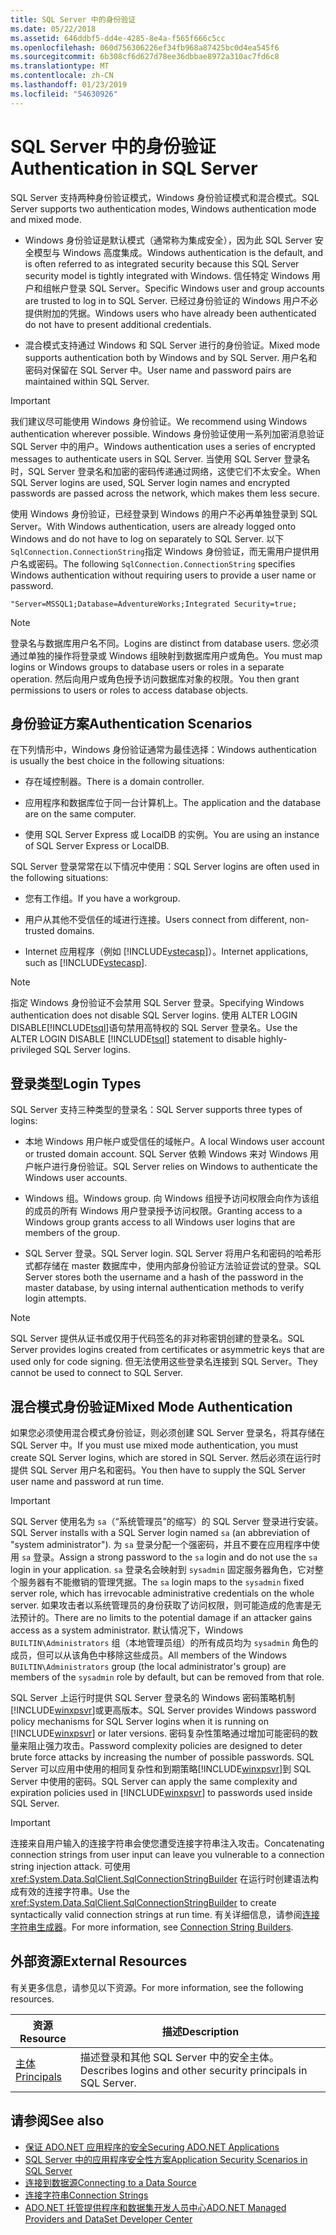 ```yaml
---
title: SQL Server 中的身份验证
ms.date: 05/22/2018
ms.assetid: 646ddbf5-dd4e-4285-8e4a-f565f666c5cc
ms.openlocfilehash: 060d756306226ef34fb968a87425bc0d4ea545f6
ms.sourcegitcommit: 6b308cf6d627d78ee36dbbae8972a310ac7fd6c8
ms.translationtype: MT
ms.contentlocale: zh-CN
ms.lasthandoff: 01/23/2019
ms.locfileid: "54630926"
---
```

# <a name="authentication-in-sql-server"></a><span data-ttu-id="5e7f0-102">SQL Server 中的身份验证</span><span class="sxs-lookup"><span data-stu-id="5e7f0-102">Authentication in SQL Server</span></span>
<span data-ttu-id="5e7f0-103">SQL Server 支持两种身份验证模式，Windows 身份验证模式和混合模式。</span><span class="sxs-lookup"><span data-stu-id="5e7f0-103">SQL Server supports two authentication modes, Windows authentication mode and mixed mode.</span></span>  
  
-   <span data-ttu-id="5e7f0-104">Windows 身份验证是默认模式（通常称为集成安全），因为此 SQL Server 安全模型与 Windows 高度集成。</span><span class="sxs-lookup"><span data-stu-id="5e7f0-104">Windows authentication is the default, and is often referred to as integrated security because this SQL Server security model is tightly integrated with Windows.</span></span> <span data-ttu-id="5e7f0-105">信任特定 Windows 用户和组帐户登录 SQL Server。</span><span class="sxs-lookup"><span data-stu-id="5e7f0-105">Specific Windows user and group accounts are trusted to log in to SQL Server.</span></span> <span data-ttu-id="5e7f0-106">已经过身份验证的 Windows 用户不必提供附加的凭据。</span><span class="sxs-lookup"><span data-stu-id="5e7f0-106">Windows users who have already been authenticated do not have to present additional credentials.</span></span>  
  
-   <span data-ttu-id="5e7f0-107">混合模式支持通过 Windows 和 SQL Server 进行的身份验证。</span><span class="sxs-lookup"><span data-stu-id="5e7f0-107">Mixed mode supports authentication both by Windows and by SQL Server.</span></span> <span data-ttu-id="5e7f0-108">用户名和密码对保留在 SQL Server 中。</span><span class="sxs-lookup"><span data-stu-id="5e7f0-108">User name and password pairs are maintained within SQL Server.</span></span>  
  
> [!IMPORTANT]
>  <span data-ttu-id="5e7f0-109">我们建议尽可能使用 Windows 身份验证。</span><span class="sxs-lookup"><span data-stu-id="5e7f0-109">We recommend using Windows authentication wherever possible.</span></span> <span data-ttu-id="5e7f0-110">Windows 身份验证使用一系列加密消息验证 SQL Server 中的用户。</span><span class="sxs-lookup"><span data-stu-id="5e7f0-110">Windows authentication uses a series of encrypted messages to authenticate users in SQL Server.</span></span> <span data-ttu-id="5e7f0-111">当使用 SQL Server 登录名时，SQL Server 登录名和加密的密码传递通过网络，这使它们不太安全。</span><span class="sxs-lookup"><span data-stu-id="5e7f0-111">When SQL Server logins are used, SQL Server login names and encrypted passwords are passed across the network, which makes them less secure.</span></span>  
  
 <span data-ttu-id="5e7f0-112">使用 Windows 身份验证，已经登录到 Windows 的用户不必再单独登录到 SQL Server。</span><span class="sxs-lookup"><span data-stu-id="5e7f0-112">With Windows authentication, users are already logged onto Windows and do not have to log on separately to SQL Server.</span></span> <span data-ttu-id="5e7f0-113">以下`SqlConnection.ConnectionString`指定 Windows 身份验证，而无需用户提供用户名或密码。</span><span class="sxs-lookup"><span data-stu-id="5e7f0-113">The following `SqlConnection.ConnectionString` specifies Windows authentication without requiring users to provide a user name or password.</span></span>  
  
```  
"Server=MSSQL1;Database=AdventureWorks;Integrated Security=true;  
```  
  
> [!NOTE]
>  <span data-ttu-id="5e7f0-114">登录名与数据库用户名不同。</span><span class="sxs-lookup"><span data-stu-id="5e7f0-114">Logins are distinct from database users.</span></span> <span data-ttu-id="5e7f0-115">您必须通过单独的操作将登录或 Windows 组映射到数据库用户或角色。</span><span class="sxs-lookup"><span data-stu-id="5e7f0-115">You must map logins or Windows groups to database users or roles in a separate operation.</span></span> <span data-ttu-id="5e7f0-116">然后向用户或角色授予访问数据库对象的权限。</span><span class="sxs-lookup"><span data-stu-id="5e7f0-116">You then grant permissions to users or roles to access database objects.</span></span>  
  
## <a name="authentication-scenarios"></a><span data-ttu-id="5e7f0-117">身份验证方案</span><span class="sxs-lookup"><span data-stu-id="5e7f0-117">Authentication Scenarios</span></span>  
 <span data-ttu-id="5e7f0-118">在下列情形中，Windows 身份验证通常为最佳选择：</span><span class="sxs-lookup"><span data-stu-id="5e7f0-118">Windows authentication is usually the best choice in the following situations:</span></span>  
  
-   <span data-ttu-id="5e7f0-119">存在域控制器。</span><span class="sxs-lookup"><span data-stu-id="5e7f0-119">There is a domain controller.</span></span>  
  
-   <span data-ttu-id="5e7f0-120">应用程序和数据库位于同一台计算机上。</span><span class="sxs-lookup"><span data-stu-id="5e7f0-120">The application and the database are on the same computer.</span></span>  
  
-   <span data-ttu-id="5e7f0-121">使用 SQL Server Express 或 LocalDB 的实例。</span><span class="sxs-lookup"><span data-stu-id="5e7f0-121">You are using an instance of SQL Server Express or LocalDB.</span></span>  
  
 <span data-ttu-id="5e7f0-122">SQL Server 登录常常在以下情况中使用：</span><span class="sxs-lookup"><span data-stu-id="5e7f0-122">SQL Server logins are often used in the following situations:</span></span>  
  
-   <span data-ttu-id="5e7f0-123">您有工作组。</span><span class="sxs-lookup"><span data-stu-id="5e7f0-123">If you have a workgroup.</span></span>  
  
-   <span data-ttu-id="5e7f0-124">用户从其他不受信任的域进行连接。</span><span class="sxs-lookup"><span data-stu-id="5e7f0-124">Users connect from different, non-trusted domains.</span></span>  
  
-   <span data-ttu-id="5e7f0-125">Internet 应用程序（例如 [!INCLUDE[vstecasp](../../../../../includes/vstecasp-md.md)]）。</span><span class="sxs-lookup"><span data-stu-id="5e7f0-125">Internet applications, such as [!INCLUDE[vstecasp](../../../../../includes/vstecasp-md.md)].</span></span>  
  
> [!NOTE]
>  <span data-ttu-id="5e7f0-126">指定 Windows 身份验证不会禁用 SQL Server 登录。</span><span class="sxs-lookup"><span data-stu-id="5e7f0-126">Specifying Windows authentication does not disable SQL Server logins.</span></span> <span data-ttu-id="5e7f0-127">使用 ALTER LOGIN DISABLE[!INCLUDE[tsql](../../../../../includes/tsql-md.md)]语句禁用高特权的 SQL Server 登录名。</span><span class="sxs-lookup"><span data-stu-id="5e7f0-127">Use the ALTER LOGIN DISABLE [!INCLUDE[tsql](../../../../../includes/tsql-md.md)] statement to disable highly-privileged SQL Server logins.</span></span>  
  
## <a name="login-types"></a><span data-ttu-id="5e7f0-128">登录类型</span><span class="sxs-lookup"><span data-stu-id="5e7f0-128">Login Types</span></span>  
 <span data-ttu-id="5e7f0-129">SQL Server 支持三种类型的登录名：</span><span class="sxs-lookup"><span data-stu-id="5e7f0-129">SQL Server supports three types of logins:</span></span>  
  
-   <span data-ttu-id="5e7f0-130">本地 Windows 用户帐户或受信任的域帐户。</span><span class="sxs-lookup"><span data-stu-id="5e7f0-130">A local Windows user account or trusted domain account.</span></span> <span data-ttu-id="5e7f0-131">SQL Server 依赖 Windows 来对 Windows 用户帐户进行身份验证。</span><span class="sxs-lookup"><span data-stu-id="5e7f0-131">SQL Server relies on Windows to authenticate the Windows user accounts.</span></span>  
  
-   <span data-ttu-id="5e7f0-132">Windows 组。</span><span class="sxs-lookup"><span data-stu-id="5e7f0-132">Windows group.</span></span> <span data-ttu-id="5e7f0-133">向 Windows 组授予访问权限会向作为该组的成员的所有 Windows 用户登录授予访问权限。</span><span class="sxs-lookup"><span data-stu-id="5e7f0-133">Granting access to a Windows group grants access to all Windows user logins that are members of the group.</span></span>  
  
-   <span data-ttu-id="5e7f0-134">SQL Server 登录。</span><span class="sxs-lookup"><span data-stu-id="5e7f0-134">SQL Server login.</span></span> <span data-ttu-id="5e7f0-135">SQL Server 将用户名和密码的哈希形式都存储在 master 数据库中，使用内部身份验证方法验证尝试的登录。</span><span class="sxs-lookup"><span data-stu-id="5e7f0-135">SQL Server stores both the username and a hash of the password in the master database, by using internal authentication methods to verify login attempts.</span></span>  
  
> [!NOTE]
>  <span data-ttu-id="5e7f0-136">SQL Server 提供从证书或仅用于代码签名的非对称密钥创建的登录名。</span><span class="sxs-lookup"><span data-stu-id="5e7f0-136">SQL Server provides logins created from certificates or asymmetric keys that are used only for code signing.</span></span> <span data-ttu-id="5e7f0-137">但无法使用这些登录名连接到 SQL Server。</span><span class="sxs-lookup"><span data-stu-id="5e7f0-137">They cannot be used to connect to SQL Server.</span></span>  
  
## <a name="mixed-mode-authentication"></a><span data-ttu-id="5e7f0-138">混合模式身份验证</span><span class="sxs-lookup"><span data-stu-id="5e7f0-138">Mixed Mode Authentication</span></span>  
 <span data-ttu-id="5e7f0-139">如果您必须使用混合模式身份验证，则必须创建 SQL Server 登录名，将其存储在 SQL Server 中。</span><span class="sxs-lookup"><span data-stu-id="5e7f0-139">If you must use mixed mode authentication, you must create SQL Server logins, which are stored in SQL Server.</span></span> <span data-ttu-id="5e7f0-140">然后必须在运行时提供 SQL Server 用户名和密码。</span><span class="sxs-lookup"><span data-stu-id="5e7f0-140">You then have to supply the SQL Server user name and password at run time.</span></span>  
  
> [!IMPORTANT]
>  <span data-ttu-id="5e7f0-141">SQL Server 使用名为 `sa`（“系统管理员”的缩写）的 SQL Server 登录进行安装。</span><span class="sxs-lookup"><span data-stu-id="5e7f0-141">SQL Server installs with a SQL Server login named `sa` (an abbreviation of "system administrator").</span></span> <span data-ttu-id="5e7f0-142">为 `sa` 登录分配一个强密码，并且不要在应用程序中使用 `sa` 登录。</span><span class="sxs-lookup"><span data-stu-id="5e7f0-142">Assign a strong password to the `sa` login and do not use the `sa` login in your application.</span></span> <span data-ttu-id="5e7f0-143">`sa` 登录名会映射到 `sysadmin` 固定服务器角色，它对整个服务器有不能撤销的管理凭据。</span><span class="sxs-lookup"><span data-stu-id="5e7f0-143">The `sa` login maps to the `sysadmin` fixed server role, which has irrevocable administrative credentials on the whole server.</span></span> <span data-ttu-id="5e7f0-144">如果攻击者以系统管理员的身份获取了访问权限，则可能造成的危害是无法预计的。</span><span class="sxs-lookup"><span data-stu-id="5e7f0-144">There are no limits to the potential damage if an attacker gains access as a system administrator.</span></span> <span data-ttu-id="5e7f0-145">默认情况下，Windows `BUILTIN\Administrators` 组（本地管理员组）的所有成员均为 `sysadmin` 角色的成员，但可以从该角色中移除这些成员。</span><span class="sxs-lookup"><span data-stu-id="5e7f0-145">All members of the Windows `BUILTIN\Administrators` group (the local administrator's group) are members of the `sysadmin` role by default, but can be removed from that role.</span></span>  
  
 <span data-ttu-id="5e7f0-146">SQL Server 上运行时提供 SQL Server 登录名的 Windows 密码策略机制[!INCLUDE[winxpsvr](../../../../../includes/winxpsvr-md.md)]或更高版本。</span><span class="sxs-lookup"><span data-stu-id="5e7f0-146">SQL Server provides Windows password policy mechanisms for SQL Server logins when it is running on [!INCLUDE[winxpsvr](../../../../../includes/winxpsvr-md.md)] or later versions.</span></span> <span data-ttu-id="5e7f0-147">密码复杂性策略通过增加可能密码的数量来阻止强力攻击。</span><span class="sxs-lookup"><span data-stu-id="5e7f0-147">Password complexity policies are designed to deter brute force attacks by increasing the number of possible passwords.</span></span> <span data-ttu-id="5e7f0-148">SQL Server 可以应用中使用的相同复杂性和到期策略[!INCLUDE[winxpsvr](../../../../../includes/winxpsvr-md.md)]到 SQL Server 中使用的密码。</span><span class="sxs-lookup"><span data-stu-id="5e7f0-148">SQL Server can apply the same complexity and expiration policies used in [!INCLUDE[winxpsvr](../../../../../includes/winxpsvr-md.md)] to passwords used inside SQL Server.</span></span>  
  
> [!IMPORTANT]
>  <span data-ttu-id="5e7f0-149">连接来自用户输入的连接字符串会使您遭受连接字符串注入攻击。</span><span class="sxs-lookup"><span data-stu-id="5e7f0-149">Concatenating connection strings from user input can leave you vulnerable to a connection string injection attack.</span></span> <span data-ttu-id="5e7f0-150">可使用 <xref:System.Data.SqlClient.SqlConnectionStringBuilder> 在运行时创建语法构成有效的连接字符串。</span><span class="sxs-lookup"><span data-stu-id="5e7f0-150">Use the <xref:System.Data.SqlClient.SqlConnectionStringBuilder> to create syntactically valid connection strings at run time.</span></span> <span data-ttu-id="5e7f0-151">有关详细信息，请参阅[连接字符串生成器](../../../../../docs/framework/data/adonet/connection-string-builders.md)。</span><span class="sxs-lookup"><span data-stu-id="5e7f0-151">For more information, see [Connection String Builders](../../../../../docs/framework/data/adonet/connection-string-builders.md).</span></span>  
  
## <a name="external-resources"></a><span data-ttu-id="5e7f0-152">外部资源</span><span class="sxs-lookup"><span data-stu-id="5e7f0-152">External Resources</span></span>  
 <span data-ttu-id="5e7f0-153">有关更多信息，请参见以下资源。</span><span class="sxs-lookup"><span data-stu-id="5e7f0-153">For more information, see the following resources.</span></span>  
  
|<span data-ttu-id="5e7f0-154">资源</span><span class="sxs-lookup"><span data-stu-id="5e7f0-154">Resource</span></span>|<span data-ttu-id="5e7f0-155">描述</span><span class="sxs-lookup"><span data-stu-id="5e7f0-155">Description</span></span>|  
|--------------|-----------------|  
|[<span data-ttu-id="5e7f0-156">主体</span><span class="sxs-lookup"><span data-stu-id="5e7f0-156">Principals</span></span>](/sql/relational-databases/security/authentication-access/principals-database-engine)|<span data-ttu-id="5e7f0-157">描述登录和其他 SQL Server 中的安全主体。</span><span class="sxs-lookup"><span data-stu-id="5e7f0-157">Describes logins and other security principals in SQL Server.</span></span>|  
  
## <a name="see-also"></a><span data-ttu-id="5e7f0-158">请参阅</span><span class="sxs-lookup"><span data-stu-id="5e7f0-158">See also</span></span>
- [<span data-ttu-id="5e7f0-159">保证 ADO.NET 应用程序的安全</span><span class="sxs-lookup"><span data-stu-id="5e7f0-159">Securing ADO.NET Applications</span></span>](../../../../../docs/framework/data/adonet/securing-ado-net-applications.md)
- [<span data-ttu-id="5e7f0-160">SQL Server 中的应用程序安全性方案</span><span class="sxs-lookup"><span data-stu-id="5e7f0-160">Application Security Scenarios in SQL Server</span></span>](../../../../../docs/framework/data/adonet/sql/application-security-scenarios-in-sql-server.md)
- [<span data-ttu-id="5e7f0-161">连接到数据源</span><span class="sxs-lookup"><span data-stu-id="5e7f0-161">Connecting to a Data Source</span></span>](../../../../../docs/framework/data/adonet/connecting-to-a-data-source.md)
- [<span data-ttu-id="5e7f0-162">连接字符串</span><span class="sxs-lookup"><span data-stu-id="5e7f0-162">Connection Strings</span></span>](../../../../../docs/framework/data/adonet/connection-strings.md)
- [<span data-ttu-id="5e7f0-163">ADO.NET 托管提供程序和数据集开发人员中心</span><span class="sxs-lookup"><span data-stu-id="5e7f0-163">ADO.NET Managed Providers and DataSet Developer Center</span></span>](https://go.microsoft.com/fwlink/?LinkId=217917)
